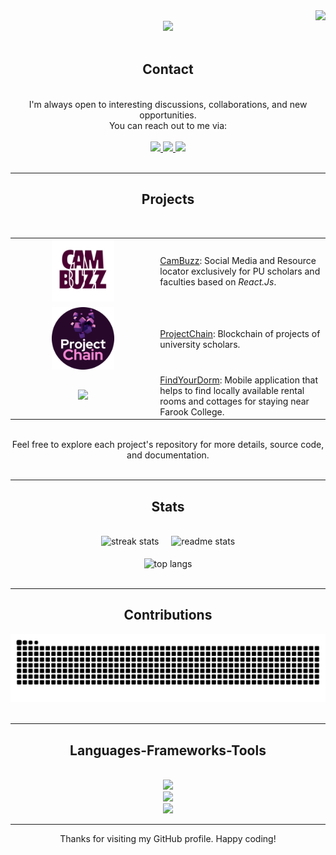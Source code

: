 <img align="right" src="https://api.visitorbadge.io/api/visitors?path=pu-raihan&label=Visits&labelColor=%23441133&countColor=%23353345" />
<br>
<div align="center">
    <img src="https://readme-typing-svg.herokuapp.com/?font=Righteous&size=50&center=true&vCenter=true&color=A99A8C&width=500&height=70&duration=3000&lines=Hello+!+I'm+Raihan+!;" />
</div>
<br>
<h2 align="center"> Contact</h2>
<br>
<div align="center"> I'm always open to interesting discussions, collaborations, and new opportunities.<br> You can reach out to me via: </div>
<br>
<div align="center"> 
  <a href="mailto:raihanbinmary@gmail.com">
    <img src="https://img.shields.io/badge/Gmail-341233?style=for-the-badge&logo=gmail&logoColor=fff" />
  </a>
  <a href="https://linkedin.com/in/raihan-io" target="_blank">
    <img src="https://img.shields.io/badge/LinkedIn-341233?style=for-the-badge&logo=linkedin&logoColor=fff" target="_blank" />
  </a>
  <a href="https://www.instagram.com/raihan.io" target="_blank">
     <img src="https://img.shields.io/badge/Instagram-341233?style=for-the-badge&logo=instagram&logoColor=fff" target="_blank" /> <!-- sqlite, safari, google-chrome are other good icon options -->
  </a>
</div>
<br>

  <hr>
<h2 align="center"> Projects</h2>
<br>
<div align="center">
<table ">
  <tr>
    <td width="400"> <div align="center"> <a href="https://github.com/pu-raihan/CamBuzz" target="_blank"> <img height="100" src="https://github.com/pu-raihan/CamBuzz/blob/main/client/public/LightRound.png" /> </a></div> </td>
    <td width="400"> <a href="https://github.com/pu-raihan/CamBuzz">CamBuzz</a>: Social Media and Resource locator exclusively for PU scholars and faculties based on <i>React.Js</i>. </td>
  </tr>
  <tr>
    <td > <div align="center"> <a href="https://github.com/pu-raihan/ProjectChain" target="_blank"> <img height="100" src="https://github.com/pu-raihan/ProjectChain/blob/main/public/roundicon.png" /> </a></div></td>
    <td> <a href="https://github.com/pu-raihan/ProjectChain">ProjectChain</a>: Blockchain of projects of university scholars.</td>
  </tr>
  <tr>
    <td > <div align="center"> <a href="https://github.com/pu-raihan/FindYourDorm" target="_blank"> <img height="100" src="https://github.com/pu-raihan/FindYourDorm/blob/master/FYD/app/src/main/res/drawable/ricon.png" /> </a></div></td>
    <td> <a href="https://github.com/pu-raihan/FindYourDorm">FindYourDorm</a>: Mobile application that helps to find locally available rental rooms and cottages for staying near Farook College. </td>
  </tr>
</table>
    </div>
<br>
<div align="center"> Feel free to explore each project's repository for more details, source code, and documentation.</div>
<br>
        
  <hr>
<h2 align="center"> Stats </h2>
<br>
<div align=center>
  <img width=410 src="https://streak-stats.demolab.com/?user=pu-raihan&count_private=true&theme=react&border_radius=10" alt="streak stats"/>&nbsp&nbsp&nbsp&nbsp
  <img width=390 src="https://github-readme-stats-salesp07.vercel.app/api?username=pu-raihan&count_private=true&show_icons=true&theme=react&rank_icon=github&border_radius=10" alt="readme stats" />
  <br/>
  <br/>
  <img width=325 align="center" src="https://github-readme-stats-salesp07.vercel.app/api/top-langs/?username=pu-raihan&hide=HTML&langs_count=8&layout=compact&theme=react&border_radius=10&size_weight=0.5&count_weight=0.5&exclude_repo=github-readme-stats" alt="top langs" />
</div>
  <br>
        
  <hr>
<div align="center">
  <h2> Contributions </h2>
  <img alt="snake eating my contributions" src="https://raw.githubusercontent.com/pu-raihan/pu-raihan/output/github-contribution-snake-dark.svg" />
</div>
  <br/>
  
 <hr/>
<h2 align="center"> Languages-Frameworks-Tools </h2>
<br/>
<div align="center">
    <img src="https://skillicons.dev/icons?i=html,css,tailwind,bootstrap,react,nodejs,javascript,express,php,firebase,mysql,mongodb" /><br>
    <img src="https://skillicons.dev/icons?i=python,java,c,cpp,solidity,ipfs,selenium,bash,powershell" /><br>
    <img src="https://skillicons.dev/icons?i=linux,netlify,electron,nextjs,vite,androidstudio,vscode,github,git" />
</div>
  <hr>
<div align="center"> Thanks for visiting my GitHub profile. Happy coding! </div>
